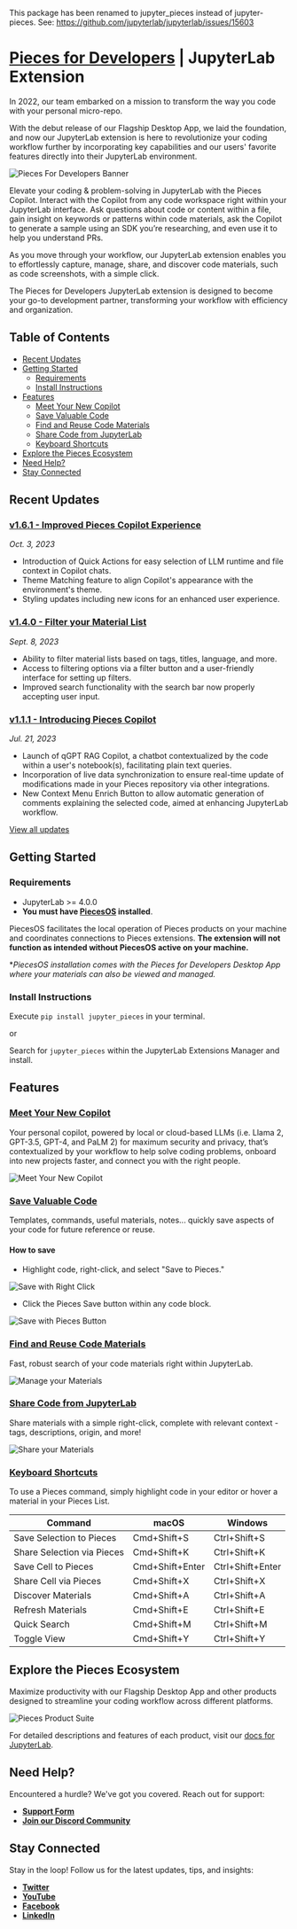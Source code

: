 This package has been renamed to jupyter_pieces instead of jupyter-pieces. See: https://github.com/jupyterlab/jupyterlab/issues/15603


# [Pieces for Developers](https://pieces.app) | JupyterLab Extension

In 2022, our team embarked on a mission to transform the way you code with your personal micro-repo.

With the debut release of our Flagship Desktop App, we laid the foundation, and now our JupyterLab extension is here to revolutionize your coding workflow further by incorporating key capabilities and our users' favorite features directly into their JupyterLab environment.

![Pieces For Developers Banner](https://storage.googleapis.com/pieces_multimedia/PROMOTIONAL/PIECES_FOR_DEVELOPERS/JUPYTER/MACOS/ANY_FEATURE/16X9/PIECES_FOR_DEVELOPERS-JUPYTER-ANY_FEATURE-MACOS-16X9-10_16_2023.png)

Elevate your coding & problem-solving in JupyterLab with the Pieces Copilot. Interact with the Copilot from any code workspace right within your JupyterLab interface. Ask questions about code or content within a file, gain insight on keywords or patterns within code materials, ask the Copilot to generate a sample using an SDK you’re researching, and even use it to help you understand PRs.

As you move through your workflow, our JupyterLab extension enables you to effortlessly capture, manage, share, and discover code materials, such as code screenshots, with a simple click.

The Pieces for Developers JupyterLab extension is designed to become your go-to development partner, transforming your workflow with efficiency and organization.

## Table of Contents

- [Recent Updates](#recent-updates)
- [Getting Started](#getting-started)
  - [Requirements](#requirements)
  - [Install Instructions](#install-instructions)
- [Features](#features)
  - [Meet Your New Copilot](#meet-your-new-copilot)
  - [Save Valuable Code](#save-valuable-code)
  - [Find and Reuse Code Materials](#find-and-reuse-code-materials)
  - [Share Code from JupyterLab](#share-code-from-jupyterlab)
  - [Keyboard Shortcuts](#keyboard-shortcuts)
- [Explore the Pieces Ecosystem](#explore-the-pieces-ecosystem)
- [Need Help?](#need-help)
- [Stay Connected](#stay-connected)

## Recent Updates

### [v1.6.1 - Improved Pieces Copilot Experience](https://code.pieces.app/updates/improved-pieces-copilot-experiences)
_Oct. 3, 2023_

- Introduction of Quick Actions for easy selection of LLM runtime and file context in Copilot chats.
- Theme Matching feature to align Copilot's appearance with the environment's theme.
- Styling updates including new icons for an enhanced user experience.

### [v1.4.0 - Filter your Material List](https://code.pieces.app/updates/filter-material-list-obsidian-jupyterlab)
_Sept. 8, 2023_

- Ability to filter material lists based on tags, titles, language, and more.
- Access to filtering options via a filter button and a user-friendly interface for setting up filters.
- Improved search functionality with the search bar now properly accepting user input.

### [v1.1.1 - Introducing Pieces Copilot](https://code.pieces.app/updates/pieces-qgpt-rag-copilot-live-data-synchronization-and-more-pieces-for-developers-jupyterlab-plugin-111)
_Jul. 21, 2023_

- Launch of qGPT RAG Copilot, a chatbot contextualized by the code within a user's notebook(s), facilitating plain text queries.
- Incorporation of live data synchronization to ensure real-time update of modifications made in your Pieces repository via other integrations.
- New Context Menu Enrich Button to allow automatic generation of comments explaining the selected code, aimed at enhancing JupyterLab workflow.

[View all updates](https://code.pieces.app/updates)

## Getting Started

### Requirements

- JupyterLab >= 4.0.0
- **You must have [PiecesOS](https://docs.pieces.app/installation-getting-started/what-am-i-installing) installed**.

PiecesOS facilitates the local operation of Pieces products on your machine and coordinates connections to Pieces extensions. **The extension will not function as intended without PiecesOS active on your machine.**

*_PiecesOS installation comes with the Pieces for Developers Desktop App where your materials can also be viewed and managed._

### Install Instructions

Execute `pip install jupyter_pieces` in your terminal.

or

Search for `jupyter_pieces` within the JupyterLab Extensions Manager and install.

## Features

### [Meet Your New Copilot](https://docs.pieces.app/features/pieces-copilot)
Your personal copilot, powered by local or cloud-based LLMs (i.e. Llama 2, GPT-3.5, GPT-4, and PaLM 2) for maximum security and privacy, that’s contextualized by your workflow to help solve coding problems, onboard into new projects faster, and connect you with the right people.

![Meet Your New Copilot](https://storage.googleapis.com/pieces_multimedia/PROMOTIONAL/PIECES_FOR_DEVELOPERS/JUPYTER/MACOS/GLOBAL_COPILOT/16X9/PIECES_FOR_DEVELOPERS-JUPYTER-GLOBAL_COPILOT-MACOS-16X9-9_26_2023.GIF)

### [Save Valuable Code](https://docs.pieces.app/product-highlights-and-benefits/saving-useful-developer-materials)

Templates, commands, useful materials, notes... quickly save aspects of your code for future reference or reuse.

#### How to save

* Highlight code, right-click, and select "Save to Pieces."

![Save with Right Click](https://storage.googleapis.com/pieces_multimedia/PROMOTIONAL/PIECES_FOR_DEVELOPERS/JUPYTER/MACOS/RIGHT-CLICK_SAVE/16X9/PIECES_FOR_DEVELOPERS-JUPYTER-RIGHT-CLICK_SAVE-MACOS-16X9-9_22_2023.GIF)

* Click the Pieces Save button within any code block.

![Save with Pieces Button](https://storage.googleapis.com/pieces_multimedia/PROMOTIONAL/PIECES_FOR_DEVELOPERS/JUPYTER/MACOS/SAVE_TO_PIECES/16X9/PIECES_FOR_DEVELOPERS-JUPYTER-SAVE_TO_PIECES-MACOS-16X9-9_21_2023.GIF)

### [Find and Reuse Code Materials](https://docs.pieces.app/features/search-modes)

Fast, robust search of your code materials right within JupyterLab.

![Manage your Materials](https://storage.googleapis.com/pieces_multimedia/PROMOTIONAL/PIECES_FOR_DEVELOPERS/JUPYTER/MACOS/SEARCH_AND_INSERT/16X9/PIECES_FOR_DEVELOPERS-JUPYTER-SEARCH_AND_INSERT-16X9-MACOS-6_22_2023.gif)

### [Share Code from JupyterLab](https://docs.pieces.app/features/one-click-material-sharing)

Share materials with a simple right-click, complete with relevant context - tags, descriptions, origin, and more!

![Share your Materials](https://storage.googleapis.com/pieces_multimedia/PROMOTIONAL/PIECES_FOR_DEVELOPERS/JUPYTER/MACOS/SNIPPET_BUTTON_SHARE/16X9/PIECES_FOR_DEVELOPERS-JUPYTER-SNIPPET_BUTTON_SHARE-16X9-MACOS-6_22_2023.gif)

### [Keyboard Shortcuts](https://docs.pieces.app/features/keyboard-shortcuts)

To use a Pieces command, simply highlight code in your editor or hover a material in your Pieces List.

| Command                              | macOS            | Windows          |
|--------------------------------------|------------------|------------------|
| Save Selection to Pieces             | Cmd+Shift+S      | Ctrl+Shift+S     |
| Share Selection via Pieces           | Cmd+Shift+K      | Ctrl+Shift+K     |
| Save Cell to Pieces                  | Cmd+Shift+Enter  | Ctrl+Shift+Enter |
| Share Cell via Pieces                | Cmd+Shift+X      | Ctrl+Shift+X     |
| Discover Materials                    | Cmd+Shift+A      | Ctrl+Shift+A     |
| Refresh Materials                     | Cmd+Shift+E      | Ctrl+Shift+E     |
| Quick Search                         | Cmd+Shift+M      | Ctrl+Shift+M     |
| Toggle View                          | Cmd+Shift+Y      | Ctrl+Shift+Y     |

## Explore the Pieces Ecosystem

Maximize productivity with our Flagship Desktop App and other products designed to streamline your coding workflow across different platforms.

![Pieces Product Suite](https://storage.googleapis.com/pieces_multimedia/ILLUSTRATIONS/PIECES_FOR_DEVELOPERS/ANY_INTEGRATION/ANY_THEME/PLUGINS/1X1/PIECES_FOR_DEVELOPERS-ANY_INTEGRATION-PLUGINS-ANY_THEME-1X1-10_16_2023.PNG)

For detailed descriptions and features of each product, visit our [docs for JupyterLab](https://docs.pieces.app/extensions-plugins/jupyterlab).

## Need Help?

Encountered a hurdle? We've got you covered. Reach out for support:

- **[Support Form](https://getpieces.typeform.com/to/mCjBSIjF)**
- **[Join our Discord Community](https://discord.gg/getpieces)**

## Stay Connected

Stay in the loop! Follow us for the latest updates, tips, and insights:

- **[Twitter](https://twitter.com/getpieces)**
- **[YouTube](https://youtube.com/@getpieces)**
- **[Facebook](https://facebook.com/getpieces)**
- **[LinkedIn](https://linkedin.com/company/getpieces)**
